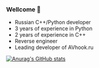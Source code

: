 ### Wellcome 👋
- Russian C++/Python developer 
- 3 years of experience in Python
- 2 years of experience in C++
- Reverse engineer
- Leading developer of AVhook.ru

[![Anurag's GitHub stats](https://github-readme-stats.vercel.app/api?username=vladislavalpatov)](https://github.com/anuraghazra/github-readme-stats)
